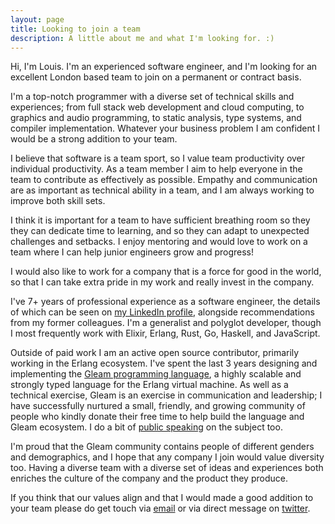 ```yaml
---
layout: page
title: Looking to join a team
description: A little about me and what I'm looking for. :)
---
```


Hi, I'm Louis. I'm an experienced software engineer, and I'm looking for an
excellent London based team to join on a permanent or contract basis.

I'm a top-notch programmer with a diverse set of technical skills and
experiences; from full stack web development and cloud computing, to graphics
and audio programming, to static analysis, type systems, and compiler
implementation. Whatever your business problem I am confident I would be a
strong addition to your team.

I believe that software is a team sport, so I value team productivity over
individual productivity. As a team member I aim to help everyone in the team
to contribute as effectively as possible. Empathy and communication are as
important as technical ability in a team, and I am always working to improve
both skill sets.

I think it is important for a team to have sufficient breathing room so they
they can dedicate time to learning, and so they can adapt to unexpected
challenges and setbacks. I enjoy mentoring and would love to work on a team
where I can help junior engineers grow and progress!

I would also like to work for a company that is a force for good in the world,
so that I can take extra pride in my work and really invest in the company.

I've 7+ years of professional experience as a software engineer, the details
of which can be seen on [my LinkedIn profile][linkedin], alongside
recommendations from my former colleagues. I'm a generalist and polyglot
developer, though I most frequently work with Elixir, Erlang, Rust, Go,
Haskell, and JavaScript.

Outside of paid work I am an active open source contributor, primarily working
in the Erlang ecosystem. I've spent the last 3 years designing and
implementing the [Gleam programming language][gleam-github], a highly scalable
and strongly typed language for the Erlang virtual machine. As well as a
technical exercise, Gleam is an exercise in communication and leadership; I
have successfully nurtured a small, friendly, and growing community of people
who kindly donate their free time to help build the language and Gleam
ecosystem. I do a bit of [public speaking][gleam-talk] on the subject too.

I'm proud that the Gleam community contains people of different genders and
demographics, and I hope that any company I join would value diversity too.
Having a diverse team with a diverse set of ideas and experiences both
enriches the culture of the company and the product they produce.

If you think that our values align and that I would made a good addition to
your team please do get touch via [email](mailto:louis@lpil.uk) or via direct
message on [twitter][twitter].

[linkedin]: https://www.linkedin.com/in/louis-pilfold-65b66787/
[gleam-talk]: https://www.youtube.com/watch?v=HaKR2kt-DXI
[gleam-github]: https://github.com/gleam-lang/gleam/
[twitter]: https://twitter.com/louispilfold

